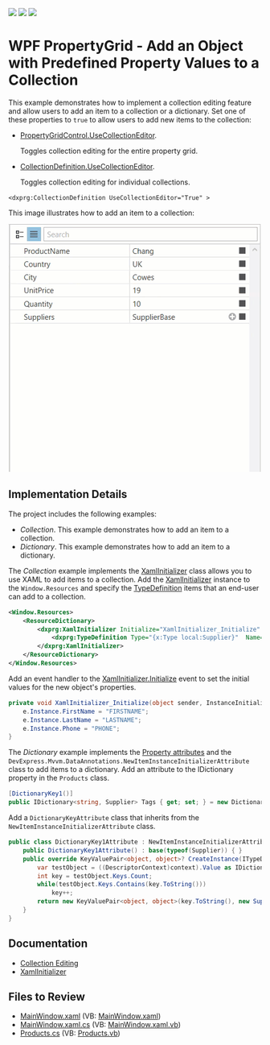 <!-- default badges list -->
![](https://img.shields.io/endpoint?url=https://codecentral.devexpress.com/api/v1/VersionRange/128655103/23.1.2%2B)
[![](https://img.shields.io/badge/Open_in_DevExpress_Support_Center-FF7200?style=flat-square&logo=DevExpress&logoColor=white)](https://supportcenter.devexpress.com/ticket/details/E4855)
[![](https://img.shields.io/badge/📖_How_to_use_DevExpress_Examples-e9f6fc?style=flat-square)](https://docs.devexpress.com/GeneralInformation/403183)
<!-- default badges end -->

# WPF PropertyGrid - Add an Object with Predefined Property Values to a Collection

This example demonstrates how to implement a collection editing feature and allow users to add an item to a collection or a dictionary. Set one of these properties to `true` to allow users to add new items to the collection:

* [PropertyGridControl.UseCollectionEditor](https://docs.devexpress.com/WPF/DevExpress.Xpf.PropertyGrid.PropertyGridControl.UseCollectionEditor).
  
  Toggles collection editing for the entire property grid.

* [CollectionDefinition.UseCollectionEditor](https://docs.devexpress.com/WPF/DevExpress.Xpf.PropertyGrid.CollectionDefinition.UseCollectionEditor).
  
  Toggles collection editing for individual collections.
  
```xaml
<dxprg:CollectionDefinition UseCollectionEditor="True" >
```
This image illustrates how to add an item to a collection:

![Add an item to a collection](images/add-item.gif)

## Implementation Details

The project includes the following examples:

* _Collection_. This example demonstrates how to add an item to a collection.
* _Dictionary_. This example demonstrates how to add an item to a dictionary.

The _Collection_ example implements the [XamlInitializer](https://docs.devexpress.com/WPF/DevExpress.Xpf.PropertyGrid.XamlInitializer) class allows you to use XAML to add items to a collection. Add the [XamlInitializer](https://docs.devexpress.com/WPF/DevExpress.Xpf.PropertyGrid.XamlInitializer) instance to the `Window.Resources` and specify the [TypeDefinition](https://docs.devexpress.com/WPF/DevExpress.Xpf.PropertyGrid.TypeDefinition) items that an end-user can add to a collection.

```xml
<Window.Resources>
    <ResourceDictionary>
        <dxprg:XamlInitializer Initialize="XamlInitializer_Initialize" x:Key="xamlInitializer">
            <dxprg:TypeDefinition Type="{x:Type local:Supplier}"  Name="Supplier" Description="New Supplier"/>
        </dxprg:XamlInitializer>
    </ResourceDictionary>
</Window.Resources>
```

Add an event handler to the [XamlInitializer.Initialize](https://docs.devexpress.com/WPF/DevExpress.Xpf.PropertyGrid.XamlInitializer.Initialize) event to set the initial values for the new object's properties.

```csharp
private void XamlInitializer_Initialize(object sender, InstanceInitializeEventArgs e) {
    e.Instance.FirstName = "FIRSTNAME";
    e.Instance.LastName = "LASTNAME";
    e.Instance.Phone = "PHONE";
}
```

The _Dictionary_ example implements the [Property attributes]([xref:15623](https://docs.devexpress.com/WPF/15623/controls-and-libraries/property-grid/property-attributes)) and the `DevExpress.Mvvm.DataAnnotations.NewItemInstanceInitializerAttribute` class to add items to a dictionary. Add an attribute to the IDictionary property in the `Products` class.

```csharp
[DictionaryKey1()]
public IDictionary<string, Supplier> Tags { get; set; } = new Dictionary<string, Supplier>();
```

Add a `DictionaryKeyAttribute` class that inherits from the `NewItemInstanceInitializerAttribute` class.

```csharp
public class DictionaryKey1Attribute : NewItemInstanceInitializerAttribute {
    public DictionaryKey1Attribute() : base(typeof(Supplier)) { }
    public override KeyValuePair<object, object>? CreateInstance(ITypeDescriptorContext context, IEnumerable dictionary) {
        var testObject = ((DescriptorContext)context).Value as IDictionary<string, Supplier>;
        int key = testObject.Keys.Count;
        while(testObject.Keys.Contains(key.ToString()))
            key++;
        return new KeyValuePair<object, object>(key.ToString(), new Supplier());
    }
}
```

## Documentation

* [Collection Editing](https://docs.devexpress.com/WPF/15719/controls-and-libraries/property-grid/property-definitions/collection-definitions#collection-editing)
* [XamlInitializer](https://docs.devexpress.com/WPF/DevExpress.Xpf.PropertyGrid.XamlInitializer)

<!-- default file list -->
## Files to Review

* [MainWindow.xaml](./CS/MainWindow.xaml) (VB: [MainWindow.xaml](./VB/MainWindow.xaml))
* [MainWindow.xaml.cs](./CS/MainWindow.xaml.cs) (VB: [MainWindow.xaml.vb](./VB/MainWindow.xaml.vb))
* [Products.cs](./CS/Products.cs) (VB: [Products.vb](./VB/Products.vb))
<!-- default file list end -->
